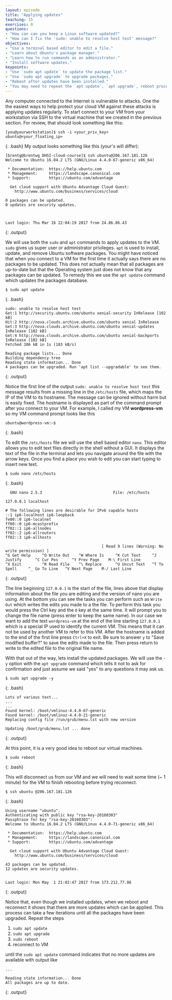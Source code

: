 ```yaml
---
layout: episode
title: "Applying updates"
teaching: 15
exercises: 0
questions:
- "How can can you keep a Linux software updated?"
- "How can I fix the 'sudo: unable to resolve host test' message?"
objectives:
- "Use a terminal based editor to edit a file."
- "Learn about Ubuntu's package manager."
- "Learn how to run commands as an administrator."
- "Install software updates."
keypoints:
- "Use `sudo apt update` to update the package list."
- "Use `sudo apt upgrade` to upgrade packages."
- "Reboot after updates have been installed."
- "You may need to repeat the `apt update`, `apt upgrade`, reboot process a few times to ensure all updates have been applied."
---
```


Any computer connected to the Internet is vulnerable to attacks. One the the easiest ways to help protect your cloud VM against these attacks is applying updates regularly. To start connect to your VM from your workstation via SSH to the virtual machine that we created in the previous section. For review, that should look something like this:
~~~
[you@yourworkstation]$ ssh -i <your_priv_key> ubuntu@<your_floating_ip>
~~~
{: .bash}
My output looks something like this (your's will differ):
~~~
[brentg@brentwg DHSI-cloud-course]$ ssh ubuntu@206.167.181.126
Welcome to Ubuntu 16.04.2 LTS (GNU/Linux 4.4.0-67-generic x86_64)

 * Documentation:  https://help.ubuntu.com
 * Management:     https://landscape.canonical.com
 * Support:        https://ubuntu.com/advantage

  Get cloud support with Ubuntu Advantage Cloud Guest:
    http://www.ubuntu.com/business/services/cloud

0 packages can be updated.
0 updates are security updates.



Last login: Thu Mar 16 22:04:19 2017 from 24.86.86.43
~~~
{: .output}

We will use both the `sudo` and `apt` commands to apply updates to the VM. `sudo` gives us super user or administrator privileges. `apt` is used to install, update, and remove Ubuntu software packages. You might have noticed that when you connect to a VM for the first time it actually says there are no packages to be updated. This does not actually mean that all packages are up-to-date but that the Operating system just does not know that any packages can be updated. To remedy this we use the `apt update` command which updates the packages database.
~~~
$ sudo apt update
~~~
{: .bash}
~~~
sudo: unable to resolve host test
Get:1 http://security.ubuntu.com/ubuntu xenial-security InRelease [102 kB]
Hit:2 http://nova.clouds.archive.ubuntu.com/ubuntu xenial InRelease
Get:3 http://nova.clouds.archive.ubuntu.com/ubuntu xenial-updates InRelease [102 kB]
Get:4 http://nova.clouds.archive.ubuntu.com/ubuntu xenial-backports InRelease [102 kB]
Fetched 306 kB in 1s (183 kB/s)

Reading package lists... Done
Building dependency tree
Reading state information... Done
4 packages can be upgraded. Run 'apt list --upgradable' to see them.
~~~
{: .output}

Notice the first line of the output `sudo: unable to resolve host test` this message results from a missing line in the `/etc/hosts` file, which maps the IP of the VM to its hostname. The message can be ignored without harm but is easily fixed. The hostname is displayed as part of the command prompt after you connect to your VM. For example, I called my VM **wordpress-vm** so my VM command prompt looks like this
~~~
ubuntu@wordpress-vm:~$
~~~
{: .bash}

To edit the `/etc/hosts` file we will use the shell based editor `nano`. This editor allows you to edit text files directly in the shell without a GUI. It displays the text of the file in the terminal and lets you navigate around the file with the arrow keys. Once you find a place you wish to edit you can start typing to insert new text. 

~~~
$ sudo nano /etc/hosts
~~~
{: .bash}
~~~
  GNU nano 2.5.3                               File: /etc/hosts

127.0.0.1 localhost

# The following lines are desirable for IPv6 capable hosts
::1 ip6-localhost ip6-loopback
fe00::0 ip6-localnet
ff00::0 ip6-mcastprefix
ff02::1 ip6-allnodes
ff02::2 ip6-allrouters
ff02::3 ip6-allhosts

                                          [ Read 9 lines (Warning: No write permission) ]
^G Get Help     ^O Write Out    ^W Where Is     ^K Cut Text     ^J Justify      ^C Cur Pos      ^Y Prev Page    M-\ First Line
^X Exit         ^R Read File    ^\ Replace      ^U Uncut Text   ^T To Spell     ^_ Go To Line   ^V Next Page    M-/ Last Line
~~~
{: .output}

The line beginning `127.0.0.1` is the start of the file, lines above that display information about the file you are editing and the version of nano you are using. At the bottom you can see the tasks you can perform such as `Write Out` which writes the edits you made to a the file. To perform this task you would press the Ctrl key and the `O` key at the same time. It will prompt you to change the file name (press enter to keep the same name). In our case we want to add the text `wordpress-vm` at the end of the line starting `127.0.0.1` which is a special IP  used to identify the current VM. This means that it can not be used by another VM to refer to this VM. After the hostname is added to the end of the first line press `Ctrl+X` to exit. Be sure to answer `y` to "Save modified buffer?" to save the edits made to the file. Then press return to write to the edited file to the original file name.

With that out of the way, lets install the updated packages. We will use the `-y` option with the `apt upgrade` command which tells it not to ask for confirmation and just assume we said "yes" to any questions it may ask us.
~~~
$ sudo apt upgrade -y
~~~
{: .bash}

~~~
Lots of various text...
...
...
Found kernel: /boot/vmlinuz-4.4.0-67-generic
Found kernel: /boot/vmlinuz-4.4.0-21-generic
Replacing config file /run/grub/menu.lst with new version

Updating /boot/grub/menu.lst ... done
~~~
{: .output}

At this point, it is a very good idea to reboot our virtual machines.

~~~
$ sudo reboot
~~~
{: .bash}

This will disconnect us from our VM and we will need to wait some time (~ 1 minute) for the VM to finish rebooting before trying reconnect.
~~~
$ ssh ubuntu @206.167.181.126
~~~
{: .bash}
~~~
Using username "ubuntu".
Authenticating with public key "rsa-key-20160303"
Passphrase for key "rsa-key-20160303":
Welcome to Ubuntu 16.04.2 LTS (GNU/Linux 4.4.0-71-generic x86_64)

 * Documentation:  https://help.ubuntu.com
 * Management:     https://landscape.canonical.com
 * Support:        https://ubuntu.com/advantage

  Get cloud support with Ubuntu Advantage Cloud Guest:
    http://www.ubuntu.com/business/services/cloud

43 packages can be updated.
12 updates are security updates.


Last login: Mon May  1 21:02:47 2017 from 173.212.77.86
~~~
{: .output}

Notice that, even though we installed updates, when we reboot and reconnect it shows that there are more updates which can be applied. This process can take a few iterations until all the packages have been upgraded.  Repeat the steps 
  1. `sudo apt update`
  2. `sudo apt upgrade`
  3. `sudo reboot`
  4. reconnect to VM

until the `sudo apt update` command indicates that no more updates are available with output like
~~~
...

Reading state information... Done
All packages are up to date.
~~~
{: .output}
